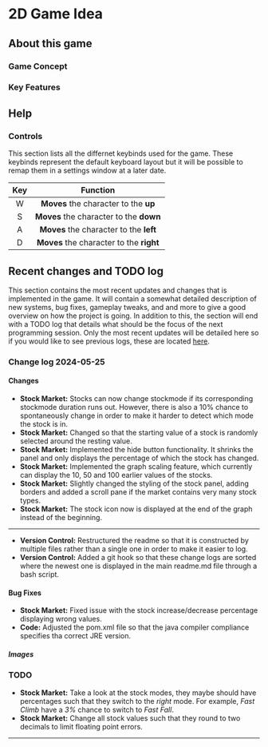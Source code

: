 # 2D Game Idea

## About this game

### Game Concept

### Key Features

## Help

### Controls

This section lists all the differnet keybinds used for the game. These keybinds represent the default keyboard layout but it will be possible to remap them in a settings window at a later date.

<div align=center>

| Key        | Function                                      |
|:----------:|:---------------------------------------------:|
| W          | **Moves** the character to the **up**         |
| S          | **Moves** the character to the **down**       |
| A          | **Moves** the character to the **left**       |
| D          | **Moves** the character to the **right**      |

</div>

## Recent changes and TODO log

This section contains the most recent updates and changes that is implemented in the game. It will contain a somewhat detailed description of new systems, bug fixes, gameplay tweaks, and and more to give a good overview on how the project is going. In addition to this, the section will end with a TODO log that details what should be the focus of the next programming session. Only the most recent updates will be detailed here so if you would like to see previous logs, these are located [here](/logs).

### Change log 2024-05-25

#### Changes

- **Stock Market:** Stocks can now change stockmode if its corresponding stockmode duration runs out. However, there is also a 10% chance to spontaneously change in order to make it harder to detect which mode the stock is in.
- **Stock Market:** Changed so that the starting value of a stock is randomly selected around the resting value.
- **Stock Market:** Implemented the hide button functionality. It shrinks the panel and only displays the percentage of which the stock has changed.
- **Stock Market:** Implemented the graph scaling feature, which currently can display the 10, 50 and 100 earlier values of the stocks.
- **Stock Market:** Slightly changed the styling of the stock panel, adding borders and added a scroll pane if the market contains very many stock types.
- **Stock Market:** The stock icon now is displayed at the end of the graph instead of the beginning.


---

- **Version Control:** Restructured the readme so that it is constructed by multiple files rather than a single one in order to make it easier to log.
- **Version Control:** Added a git hook so that these change logs are sorted where the newest one is displayed in the main readme.md file through a bash script.

#### Bug Fixes

- **Stock Market:** Fixed issue with the stock increase/decrease percentage displaying wrong values.
- **Code:** Adjusted the pom.xml file so that the java compiler compliance specifies tha correct JRE version.

##### Images

### TODO

- **Stock Market:** Take a look at the stock modes, they maybe should have percentages such that they switch to the *right* mode. For example, *Fast Climb* have a *3%* chance to switch to *Fast Fall*.
- **Stock Market:** Change all stock values such that they round to two decimals to limit floating point errors.

---
